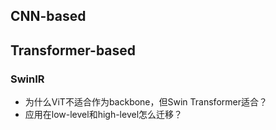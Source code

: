 ## CNN-based


## Transformer-based
### SwinIR
- 为什么ViT不适合作为backbone，但Swin Transformer适合？
- 应用在low-level和high-level怎么迁移？
